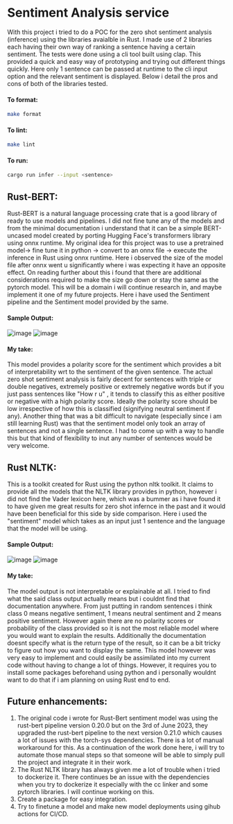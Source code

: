 # Sentiment Analysis service

With this project i tried to do a POC for the zero shot sentiment analysis (inference) using the libraries avaialble in Rust. I made use of 2 libraries each having their own way of ranking a sentence having a certain sentiment.
The tests were done using a cli tool built using clap. This provided a quick and easy way of prototyping and trying out different things quickly. Here only 1 sentence can be passed at runtime to the cli input option and the relevant sentiment is displayed. Below i detail the pros and cons of both of the libraries tested.

#### To format:
```bash
make format
``` 

#### To lint:
```bash
make lint
```

#### To run:
```bash
cargo run infer --input <sentence>
```

## Rust-BERT:

Rust-BERT is a natural language processing crate that is a good library of ready to use models and pipelines. I did not fine tune any of the models and from the minimal documentation i understand that it can be a simple BERT-uncased model created by porting Hugging Face's transformers library using onnx runtime.
My original idea for this project was to use a pretrained model-> fine tune it in python -> convert to an onnx file -> execute the inference in Rust using onnx runtime. Here i observed the size of the model file after onnx went u significantly where i was expecting it have an opposite effect. On reading further about this i found that there are additional considerations required to make the size go down or stay the same as the pytorch model. This will be a domain i will continue research in, and maybe implement it one of my future projects.
Here i have used the Sentiment pipeline and the Sentiment model provided by the same.


#### Sample Output:
![image](https://github.com/NehaBardeDUKE/AIPI_561_Individual_Project_1/assets/110474064/ef4e46a7-e53e-4b47-812d-1939e3133ca4)
![image](https://github.com/NehaBardeDUKE/AIPI_561_Individual_Project_1/assets/110474064/bdfd6d82-5c31-4f58-90d5-ba03a40161e7)

#### My take:
This model provides a polarity score for the sentiment which provides a bit of interpretability wrt to the sentiment of the given sentence.
The actual zero shot sentiment analysis is fairly decent for sentences with triple or double negatives, extremely positive or extremely negative words but if you just pass sentences like "How r u" , it tends to classify this as either positive or negative with a high polarity score. Ideally the polarity score should be low irrespective of how this is classified (signifying neutral sentiment if any).
Another thing that was a bit difficult to navigate (especially since i am still learning Rust) was that the sentiment model only took an array of sentences and not a single sentence. I had to come up with a way to handle this but that kind of flexibility to inut any number of sentences would be very welcome.

## Rust NLTK:

This is a toolkit created for Rust using the python nltk toolkit. It claims to provide all the models that the NLTK library provides in python, however i did not find the Vader lexicon here, which was a bummer as i have found it to have given me great results for zero shot infernce in the past and it would have been beneficial for this side by side comparison.
Here i used the "sentiment" model which takes as an input just 1 sentence and the language that the model will be using. 


#### Sample Output:
![image](https://github.com/NehaBardeDUKE/AIPI_561_Individual_Project_1/assets/110474064/d2060858-a0db-4f6f-a267-48349a85c917)
![image](https://github.com/NehaBardeDUKE/AIPI_561_Individual_Project_1/assets/110474064/bb7d04b4-5ebf-4c31-9da4-b0746e15ca18)


#### My take:
The model output is not interpretable or explainable at all. I tried to find what the said class output actually means but i couldnt find that documentation anywhere. From just putting in random sentences i think class 0 means negative sentiment, 1 means neutral sentiment and 2 means positive sentiment. However again there are no polarity scores or probability of the class provided so it is not the most reliable model where you would want to explain the results. Additionally the documentation doesnt specify what is the return type of the result, so it can be a bit tricky to figure out how you want to display the same.
This model however was very easy to implement and could easily be assimilated into my current code without having to change a lot of things.
However, it requires you to install some packages beforehand using python and i personally wouldnt want to do that if i am planning on using Rust end to end.

## Future enhancements:

1. The original code i wrote for Rust-Bert sentiment model was using the rust-bert pipeline version 0.20.0 but on the 3rd of June 2023, they upgraded the rust-bert pipeline to the next version 0.21.0 which causes a lot of issues with the torch-sys dependencies. There is a lot of manual workaround for this. As a continuation of the work done here, i will try to automate those manual steps so that someone will be able to simply pull the project and integrate it in their work.
2. The Rust NLTK library has always given me a lot of trouble when i tried to dockerize it. There continues be an issue with the dependencies when you try to dockerize it especially with the cc linker and some pytorch libraries. I will continue working on this.
3. Create a package for easy integration.
4. Try to finetune a model and make new model deployments using gihub actions for CI/CD.





